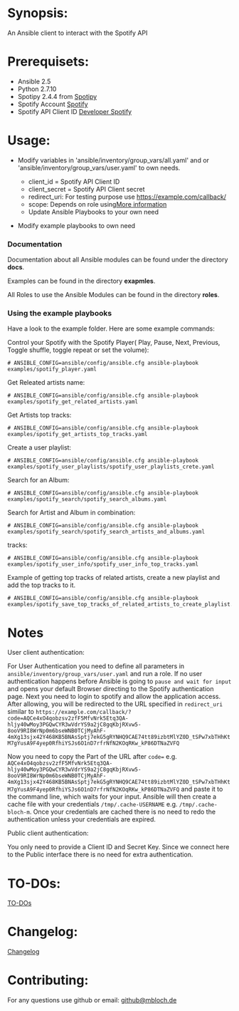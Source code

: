 # Synopsis:
An Ansible client to interact with the Spotify API

# Prerequisets:
* Ansible 2.5
* Python 2.7.10
* Spotipy 2.4.4 from [Spotipy](https://github.com/plamere/spotipy)
* Spotify Account [Spotify](https://spotify.com)
* Spotify API Client ID [Developer Spotify](https://developer.spotify.com/dashboard/login)

# Usage:

* Modify variables in 'ansible/inventory/group_vars/all.yaml' and or 'ansible/inventory/group_vars/user.yaml'  to own needs.
  - client_id = Spotify API Client ID
  - client_secret = Spotify API Client secret
  - redirect_uri: For testing purpose use https://example.com/callback/
  - scope: Depends on role using[More information](https://developer.spotify.com/web-api/using-scopes/)
  - Update Ansible Playbooks to your own need

* Modify example playbooks to own need


### Documentation
Documentation about all Ansible modules can be found under the directory **docs**.

Examples can be found in the directory **exapmles**.

All Roles to use the Ansible Modules can be found in the directory **roles**.

### Using the example playbooks

Have a look to the example folder. Here are some example commands:

Control your Spotify with the Spotify Player( Play, Pause, Next, Previous, Toggle shuffle, toggle repeat or set the volume):
```
# ANSIBLE_CONFIG=ansible/config/ansible.cfg ansible-playbook examples/spotify_player.yaml
```

Get Releated artists name:
```
# ANSIBLE_CONFIG=ansible/config/ansible.cfg ansible-playbook examples/spotify_get_related_artists.yaml
```

Get Artists top tracks:
```
# ANSIBLE_CONFIG=ansible/config/ansible.cfg ansible-playbook examples/spotify_get_artists_top_tracks.yaml
```

Create a user playlist:
```
# ANSIBLE_CONFIG=ansible/config/ansible.cfg ansible-playbook examples/spotify_user_playlists/spotify_user_playlists_crete.yaml
```


Search for an Album:
```
# ANSIBLE_CONFIG=ansible/config/ansible.cfg ansible-playbook examples/spotify_search/spotify_search_albums.yaml
```

Search for Artist and Album in combination:
```
# ANSIBLE_CONFIG=ansible/config/ansible.cfg ansible-playbook examples/spotify_search/spotify_search_artists_and_albums.yaml
```

tracks:
```
# ANSIBLE_CONFIG=ansible/config/ansible.cfg ansible-playbook examples/spotify_user_info/spotify_user_info_top_tracks.yaml
```

Example of getting top tracks of related artists, create a new playlist and add the top tracks to it.
```
# ANSIBLE_CONFIG=ansible/config/ansible.cfg ansible-playbook examples/spotify_save_top_tracks_of_related_artists_to_create_playlist.yaml
```

# Notes

User client authentication:


 For User Authentication you need to define all parameters in `ansible/inventory/group_vars/user.yaml` and run a role.
 If no user authentication happens before Ansible is going to `pause and wait for input` and opens your default Browser directing to the Spotify authentication page. Next you need to login to spotify and allow the application access. After allowing, you will be redirected to the URL specified in `redirect_uri` similar to
 `https://example.com/callback/?code=AQCe4xO4qobzsv2zfF5MfvNrk5Etq3QA-hljy40wMoy3PGQwCYR3wVdrYS9a2jC8gqKbjRXvw5-8ooV9RI8WrNp0m6bseWNB0TCjMyAhF-4mXg13sjx42Y468KB5BNAsSptj7ekG5gRYNHQ9CAE74tt89izbtMlYZ0D_tSPw7xbTHhKtM7gYusA9F4yep0RfhiYSJs6O1nD7rfrNfN2KOqRKw_kP86DTNaZVFQ`

 Now you need to copy the Part of the URL after `code=` e.g. `AQCe4xO4qobzsv2zfF5MfvNrk5Etq3QA-hljy40wMoy3PGQwCYR3wVdrYS9a2jC8gqKbjRXvw5-8ooV9RI8WrNp0m6bseWNB0TCjMyAhF-4mXg13sjx42Y468KB5BNAsSptj7ekG5gRYNHQ9CAE74tt89izbtMlYZ0D_tSPw7xbTHhKtM7gYusA9F4yep0RfhiYSJs6O1nD7rfrNfN2KOqRKw_kP86DTNaZVFQ` and paste it to the command line, which waits for your input. Ansible will then create a cache file with your credentials `/tmp/.cache-USERNAME` e.g. `/tmp/.cache-bloch-m`. Once your credentials are cached there is no need to redo the authentication unless your credentials are expired.


Public client authentication:


You only need to provide a Client ID and Secret Key. Since we connect here to the Public interface there is no need for extra authentication.


# TO-DOs:
[TO-DOs](./TODO.md)

# Changelog:
[Changelog](./CHANGELOG.md)

# Contributing:
For any questions use github or email: github@mbloch.de
